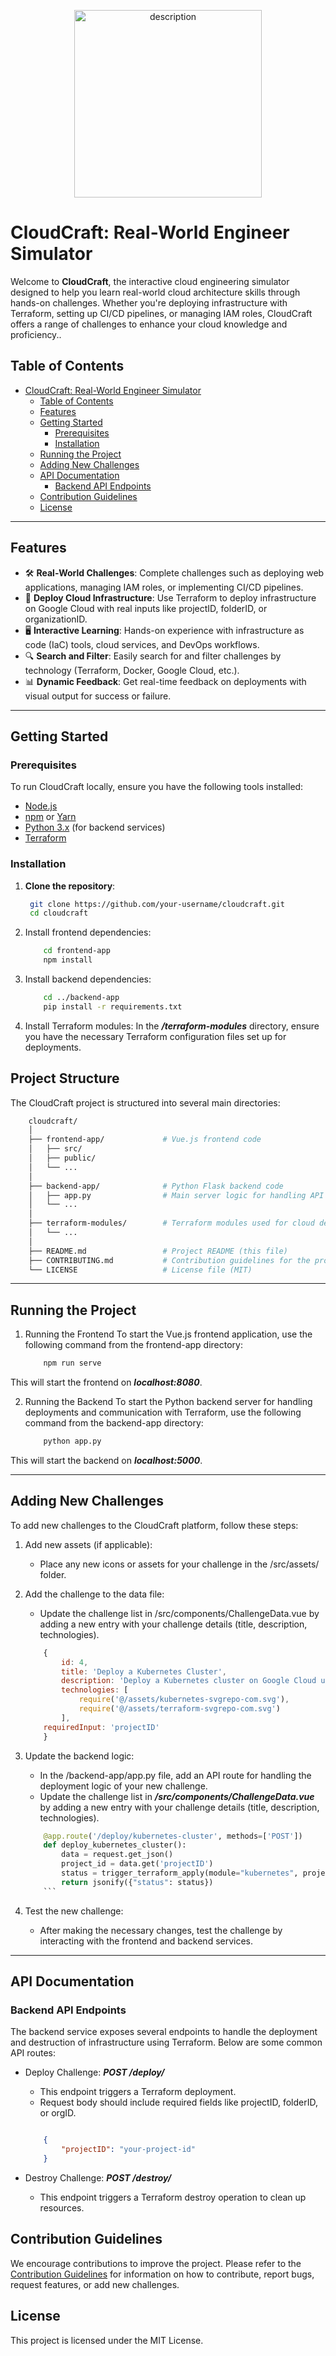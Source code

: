 <p align="center">
<img src="craft-logo2.svg" alt="description" width="300" height="300" align="center"><p>

# CloudCraft: Real-World Engineer Simulator

Welcome to **CloudCraft**, the interactive cloud engineering simulator designed to help you learn real-world cloud architecture skills through hands-on challenges. Whether you're deploying infrastructure with Terraform, setting up CI/CD pipelines, or managing IAM roles, CloudCraft offers a range of challenges to enhance your cloud knowledge and proficiency..

## Table of Contents

- [CloudCraft: Real-World Engineer Simulator](#cloudcraft-real-world-engineer-simulator)
  - [Table of Contents](#table-of-contents)
  - [Features](#features)
  - [Getting Started](#getting-started)
    - [Prerequisites](#prerequisites)
    - [Installation](#installation)
  - [Running the Project](#running-the-project)
  - [Adding New Challenges](#adding-new-challenges)
  - [API Documentation](#api-documentation)
    - [Backend API Endpoints](#backend-api-endpoints)
  - [Contribution Guidelines](#contribution-guidelines)
  - [License](#license)

---

## Features

- 🛠 **Real-World Challenges**: Complete challenges such as deploying web applications, managing IAM roles, or implementing CI/CD pipelines.
- 🚀 **Deploy Cloud Infrastructure**: Use Terraform to deploy infrastructure on Google Cloud with real inputs like projectID, folderID, or organizationID.
- 🖥 **Interactive Learning**: Hands-on experience with infrastructure as code (IaC) tools, cloud services, and DevOps workflows.
- 🔍 **Search and Filter**: Easily search for and filter challenges by technology (Terraform, Docker, Google Cloud, etc.).
- 📊 **Dynamic Feedback**: Get real-time feedback on deployments with visual output for success or failure.

---

## Getting Started

### Prerequisites

To run CloudCraft locally, ensure you have the following tools installed:

- [Node.js](https://nodejs.org/en/download/)
- [npm](https://www.npmjs.com/get-npm) or [Yarn](https://yarnpkg.com/getting-started/install)
- [Python 3.x](https://www.python.org/downloads/) (for backend services)
- [Terraform](https://www.terraform.io/downloads.html)

### Installation

1. **Clone the repository**:

   ```bash
    git clone https://github.com/your-username/cloudcraft.git
    cd cloudcraft
    ```
2. Install frontend dependencies:

    ```bash
        cd frontend-app
        npm install
    ```
3. Install backend dependencies:
    ```bash
        cd ../backend-app
        pip install -r requirements.txt
    ```
4. Install Terraform modules:
In the ***/terraform-modules*** directory, ensure you have the necessary Terraform configuration files set up for deployments.

## Project Structure

The CloudCraft project is structured into several main directories:
    
```bash
    cloudcraft/
    │
    ├── frontend-app/             # Vue.js frontend code
    │   ├── src/
    │   ├── public/
    │   └── ...
    │
    ├── backend-app/              # Python Flask backend code
    │   ├── app.py                # Main server logic for handling API requests
    │   └── ...
    │
    ├── terraform-modules/        # Terraform modules used for cloud deployments
    │   └── ...
    │
    ├── README.md                 # Project README (this file)
    ├── CONTRIBUTING.md           # Contribution guidelines for the project
    └── LICENSE                   # License file (MIT)
```

---

## Running the Project

1. Running the Frontend
To start the Vue.js frontend application, use the following command from the frontend-app directory:

    ```bash
        npm run serve
    ```
This will start the frontend on ***localhost:8080***.

2.  Running the Backend
To start the Python backend server for handling deployments and communication with Terraform, use the following command from the backend-app directory:

    ```bash
        python app.py
    ```
This will start the backend on ***localhost:5000***.

---

## Adding New Challenges
To add new challenges to the CloudCraft platform, follow these steps:

1. Add new assets (if applicable):

   * Place any new icons or assets for your challenge in the /src/assets/ folder.
2. Add the challenge to the data file:

    * Update the challenge list in /src/components/ChallengeData.vue by adding a new entry with your challenge details (title, description, technologies).
    ```javascript
        {
            id: 4,
            title: 'Deploy a Kubernetes Cluster',
            description: 'Deploy a Kubernetes cluster on Google Cloud using Terraform.',
            technologies: [
                require('@/assets/kubernetes-svgrepo-com.svg'),
                require('@/assets/terraform-svgrepo-com.svg')
            ],
        requiredInput: 'projectID'
        }
    ```

3. Update the backend logic:

    * In the /backend-app/app.py file, add an API route for handling the deployment logic of your new challenge.
    * Update the challenge list in ***/src/components/ChallengeData.vue*** by adding a new entry with your challenge details (title, description, technologies).

    ```python
        @app.route('/deploy/kubernetes-cluster', methods=['POST'])
        def deploy_kubernetes_cluster():
            data = request.get_json()
            project_id = data.get('projectID')
            status = trigger_terraform_apply(module="kubernetes", project_id=project_id)
            return jsonify({"status": status})
        ```
4. Test the new challenge:

    * After making the necessary changes, test the challenge by interacting with the frontend and backend services.
---

## API Documentation
### Backend API Endpoints
The backend service exposes several endpoints to handle the deployment and destruction of infrastructure using Terraform. Below are some common API routes:

* Deploy Challenge: ***POST /deploy/<challenge-name>***

    * This endpoint triggers a Terraform deployment.
    * Request body should include required fields like projectID, folderID, or orgID.
    ```json

        {
            "projectID": "your-project-id"
        }
    ```

* Destroy Challenge: ***POST /destroy/<challenge-name>***

    * This endpoint triggers a Terraform destroy operation to clean up resources.

## Contribution Guidelines
We encourage contributions to improve the project. Please refer to the [Contribution Guidelines](/Contribution.md) for information on how to contribute, report bugs, request features, or add new challenges.

## License
This project is licensed under the MIT License.

